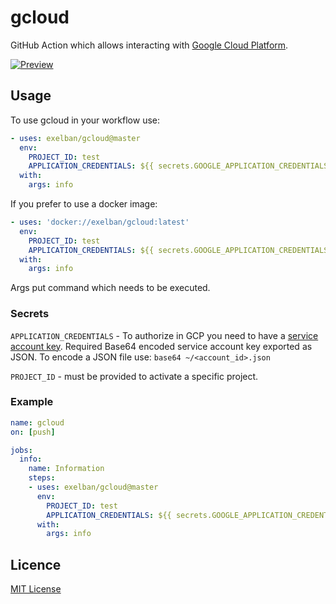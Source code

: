 # gcloud

GitHub Action which allows interacting with [Google Cloud Platform](https://cloud.google.com).

[![Preview](https://serhiy.s3.eu-central-1.amazonaws.com/Github_repo/gcloud/logo_gcp_vertical_rgb.png?v=1)](https://cloud.google.com)

## Usage
To use gcloud in your workflow use:

```yaml
- uses: exelban/gcloud@master
  env:
    PROJECT_ID: test
    APPLICATION_CREDENTIALS: ${{ secrets.GOOGLE_APPLICATION_CREDENTIALS }}
  with:
    args: info
```

If you prefer to use a docker image:

```yaml
- uses: 'docker://exelban/gcloud:latest'
  env:
    PROJECT_ID: test
    APPLICATION_CREDENTIALS: ${{ secrets.GOOGLE_APPLICATION_CREDENTIALS }}
  with:
    args: info
```

Args put command which needs to be executed.

### Secrets
`APPLICATION_CREDENTIALS` - To authorize in GCP you need to have a [service account key](https://console.cloud.google.com/apis/credentials/serviceaccountkey). Required Base64 encoded service account key exported as JSON.
To encode a JSON file use: `base64 ~/<account_id>.json`

`PROJECT_ID` - must be provided to activate a specific project.

### Example

```yaml
name: gcloud
on: [push]

jobs:
  info:
    name: Information
    steps:
    - uses: exelban/gcloud@master
      env:
        PROJECT_ID: test
        APPLICATION_CREDENTIALS: ${{ secrets.GOOGLE_APPLICATION_CREDENTIALS }}
      with:
        args: info
```

## Licence
[MIT License](https://github.com/exelban/gcloud/blob/master/LICENSE)
